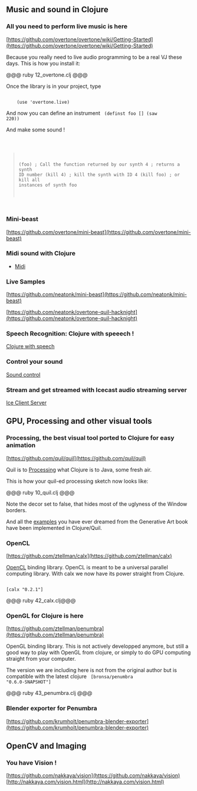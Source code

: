 ## Music and sound in Clojure

### All you need to perform live music is here
[https://github.com/overtone/overtone/wiki/Getting-Started](https://github.com/overtone/overtone/wiki/Getting-Started)

Because you really need to live audio programming to be a real VJ these days.
This is how you install it:

@@@ ruby 12_overtone.clj @@@

Once the library is in your project, type

<code>
	(use 'overtone.live)
</code>

And now you can define an instrument
<code>
	(definst foo [] (saw 220))
</code>

And make some sound !

<code>

> (foo) ; Call the function returned by our synth
4      ; returns a synth ID number
> (kill 4) ; kill the synth with ID 4
> (kill foo) ; or kill all instances of synth foo

</code>

### Mini-beast
[https://github.com/overtone/mini-beast](https://github.com/overtone/mini-beast)

### Midi sound with Clojure
* [Midi](https://github.com/pcsanwald/clojure-midi)

### Live Samples
[https://github.com/neatonk/mini-beast](https://github.com/neatonk/mini-beast)

[https://github.com/neatonk/overtone-quil-hacknight](https://github.com/neatonk/overtone-quil-hacknight)

### Speech Recognition: Clojure with speeech !
[Clojure with speech](https://github.com/klutometis/speech-recognition)

### Control your sound
[Sound control](http://opensoundcontrol.org/implementation/osc-clj-clojure-osc-library)

### Stream and get streamed with Icecast audio streaming server
[Ice Client Server](https://github.com/jblomo/iceclient)

## GPU, Processing and other visual tools

### Processing, the best visual tool ported to Clojure for easy animation
[https://github.com/quil/quil](https://github.com/quil/quil)

Quil is to [Processing](http://processing.org/) what Clojure is to Java, some fresh air.

This is how your quil-ed processing sketch now looks like:

@@@ ruby 10_quil.clj @@@

Note the decor set to false, that hides most of the uglyness of the Window borders.

And all the [examples](https://github.com/quil/quil/tree/master/examples/gen_art) you have ever dreamed from the Generative Art book have been implemented in Clojure/Quil.

### OpenCL
[https://github.com/ztellman/calx](https://github.com/ztellman/calx)

[OpenCL](http://www.drdobbs.com/parallel/a-gentle-introduction-to-opencl/231002854) binding library. OpenCL is meant to be a universal parallel computing library. With calx we now have its power straight from Clojure. 

<code>
[calx "0.2.1"]
</code>

@@@ ruby 42_calx.clj@@@

### OpenGL for Clojure is here
[https://github.com/ztellman/penumbra](https://github.com/ztellman/penumbra)

OpenGL binding library.  This is not actively developped anymore, but still a good way to play with OpenGL from clojure, or simply to do GPU computing straight from your computer.

The version we are including here is not from the original author but is compatible with the latest clojure
<code>
[bronsa/penumbra "0.6.0-SNAPSHOT"] 
</code>

@@@ ruby 43_penumbra.clj @@@

### Blender exporter for Penumbra
[https://github.com/krumholt/penumbra-blender-exporter](https://github.com/krumholt/penumbra-blender-exporter)

## OpenCV and Imaging

### You have Vision !
[https://github.com/nakkaya/vision](https://github.com/nakkaya/vision)
[http://nakkaya.com/vision.html](http://nakkaya.com/vision.html)
